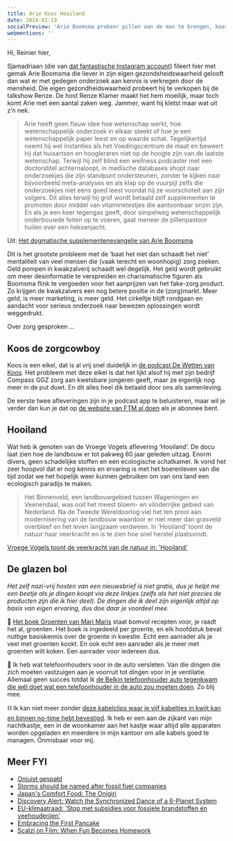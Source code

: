 ```yaml
---
title: Arie Koos Hooiland
date: 2024-01-19
socialPreview: 'Arie Boomsma probeer pillen aan de man te brengen, koos is een zorgcowboy en het grote plan om terug te gaan naar een mooiere vorm van landbouw'
webmentions: ''
---
```


Hi, Reinier hier,

Sjamadriaan (die van [dat fantastische Instagram account](https://www.instagram.com/sjamadriaan/reels/?hl=en)) fileert hier met gemak Arie Boomsma die liever in zijn eigen gezondsheidswaarheid gelooft dan wat er met gedegen onderzoek aan kennis is verkregen door de mensheid. Die eigen gezondheidswaarheid probeert hij te verkopen bij de talkshow Renze. De host Renze Klamer maakt het hem moeilijk, maar toch komt Arie met een aantal zaken weg. Jammer, want hij kletst maar wat uit z’n nek.

> Arie heeft geen flauw idee hoe wetenschap werkt, hoe wetenschappelijk onderzoek in elkaar steekt of hoe je een wetenschappelijk paper leest en op waarde schat. Tegelijkertijd neemt hij wel instanties als het Voedingscentrum de maat en beweert hij dat huisartsen en hoogleraren niet op de hoogte zijn van de laatste wetenschap. Terwijl hij zelf blind een wellness podcaster met een doctorstitel achternaloopt, in medische databases shopt naar onderzoekjes die zijn standpunt ondersteunen, zonder te kijken naar bijvoorbeeld meta-analyses en als klap op de vuurpijl zelfs die onderzoekjes niet eens goed leest voordat hij ze voorschotelt aan zijn volgers. Dit alles terwijl hij grof wordt betaald zelf supplementen te promoten door middel van vitaminetestjes die aantoonbaar onzin zijn. En als je een keer tegengas geeft, door simpelweg wetenschappelijk onderbouwde feiten op te voeren, gaat meneer de pillenpastoor huilen over een heksenjacht.

Uit: [Het dogmatische supplementenevangelie van Arie Boomsma](https://www.sjamadriaan.nl/p/arie-blijkt-een-orthodoxe-supplementendominee)

Dit is het grootste probleem met de ‘baat het niet dan schaadt het niet’ mentaliteit van veel mensen die (vaak terecht en woonhopig) zorg zoeken. Geld pompen in kwakzalverij schaadt wel degelijk. Het geld wordt gebruikt om meer desinformatie te verspreiden en charismatische figuren als Boomsma flink te vergoeden voor het aanprijzen van het fake-zorg product. Zo krijgen de kwakzalvers een nog betere positie in de (zorg)markt. Meer geld, is meer marketing, is meer geld. Het cirkeltje blijft rondgaan en aandacht voor serieus onderzoek naar bewezen oplossingen wordt weggedrukt.

Over zorg gesproken …

## Koos de zorgcowboy

Koos is een eikel, dat is al vrij snel duidelijk in [de podcast De Wetten van Koos](https://www.ftm.nl/artikelen/wet-1-koos-is-koning). Het probleem met deze eikel is dat het lijkt alsof hij met zijn bedrijf Compass GGZ zorg aan kwetsbare jongeren geeft, maar ze eigenlijk nog meer in de put duwt. En dit alles heel dik betaald door ons als samenleving.

De eerste twee afleveringen zijn in je podcast app te beluisteren, maar wil je verder dan kun je dat op [de website van FTM al doen](https://www.ftm.nl/podcast/de-wetten-van-koos) als je abonnee bent.

## Hooiland

Wat heb ik genoten van de Vroege Vogels aflevering ‘Hooiland’. De docu laat zien hoe de landbouw er tot pakweg 60 jaar geleden uitzag. Enorm divers, geen schadelijke stoffen en een ecologische schatkamer. Ik vond het zeer hoopvol dat er nog kennis en ervaring is met het boerenleven van die tijd zodat we het hopelijk weer kunnen gebruiken om van ons land een ecologisch paradijs te maken.

> Het Binnenveld, een landbouwgebied tussen Wageningen en Veenendaal, was ooit het meest bloem- en vlinderrijke gebied van Nederland. Na de Tweede Wereldoorlog viel het ten prooi aan modernisering van de landbouw waardoor er niet meer dan grasveld overbleef en het leven langzaam verdween. In ‘Hooiland’ toont de natuur haar veerkracht en is te zien hoe snel herstel plaatsvindt.

[Vroege Vogels toont de veerkracht van de natuur in: 'Hooiland'](https://www.bnnvara.nl/vroegevogels/artikelen/vroege-vogels-toont-de-veerkracht-van-de-natuur-in-hooiland)

## De glazen bol

_Het zelf nazi-vrij hosten van een nieuwsbrief is niet gratis, dus je helpt me een beetje als je dingen koopt via deze linkjes (zelfs als het niet precies de producten zijn die ik hier deel). De dingen die ik deel zijn eigenlijk altijd op basis van eigen ervaring, dus doe daar je voordeel mee._

📗 [Het boek Groenten van Mari Maris](https://partner.bol.com/click/click?p=2&t=url&s=1066120&f=TXL&url=https%3A%2F%2Fwww.bol.com%2Fnl%2Fnl%2Fp%2Fgroenten%2F9300000042258505%2F&name=Groenten%2C%20Mari%20Maris) staat bomvol recepten voor, je raadt het al, groenten. Het boek is ingedeeld per groente, en elk hoofdstuk bevat nuttige basiskennis over de groente in kwestie. Echt een aanrader als je veel met groenten kookt. En ook echt een aanrader als je meer met groenten wilt koken. Een aanrader voor iedereen dus. 

📱 Ik heb wat telefoonhouders voor in de auto versleten. Van die dingen die zich moeten vastzuigen aan je voorruit tot dingen voor in je ventilatie. Allemaal geen succes totdat ik [de Belkin telefoonhouder auto tegenkwam die wél doet wat een telefoonhouder in de auto zou moeten doen](https://partner.bol.com/click/click?p=2&t=url&s=1066120&f=TXL&url=https%3A%2F%2Fwww.bol.com%2Fnl%2Fnl%2Fp%2Fbelkin-telefoonhouder-voor-in-de-auto-ventilatierooster%2F9200000074921622%2F&name=Belkin%20telefoonhouder%20auto%20-%20ventilatierooster...). Zo blij mee.

⛓️ Ik kan niet meer zonder [deze kabelclips waar je vijf kabeltjes in kwijt kan en binnen no-time hebt bevestigd](https://partner.bol.com/click/click?p=2&t=url&s=1066120&f=TXL&url=https%3A%2F%2Fwww.bol.com%2Fnl%2Fnl%2Fp%2Fmerkloos-2x-kabel-organiser-zwart-2x-kabel-clips-voor-5-kabels-zelfklevende-kabelclips-kabelklem-kabelhouder-kabelgoot-houder-kabel-management%2F9300000007725661%2F&name=Merkloos%202x%20Kabel%20Organiser). Ik heb er een aan de zijkant van mijn nachtkastje, een in de woonkamer aan het kastje waar altijd alle apparaten worden opgeladen en meerdere in mijn kantoor om alle kabels goed te managen. Onmisbaar voor mij.

## Meer FYI

- [Ǫnjuisŧ geşpəłd](https://valentijn.sessink.nl/?p=1060)
- [Storms should be named after fossil fuel companies](https://amp-theguardian-com.cdn.ampproject.org/c/s/amp.theguardian.com/environment/2024/jan/12/storms-should-be-named-after-fossil-fuel-companies)
- [Japan's Comfort Food: The Onigiri](https://one-from-nippon.ghost.io/onigiri/)
- [Discovery Alert: Watch the Synchronized Dance of a 6-Planet System](https://exoplanets.nasa.gov/news/1771/discovery-alert-watch-the-synchronized-dance-of-a-6-planet-system/)
- [EU-klimaatraad: 'Stop met subsidies voor fossiele brandstoffen én veehouderijen'](https://www.nu.nl/klimaat/6298125/eu-klimaatraad-stop-met-subsidies-voor-fossiele-brandstoffen-en-veehouderijen.html)
- [Embracing the First Pancake](https://cloudfour.com/thinks/embracing-the-first-pancake/)
- [Scalzi on Film: When Fun Becomes Homework](https://www.uncannymagazine.com/article/scalzi-on-film-when-fun-becomes-homework/)
